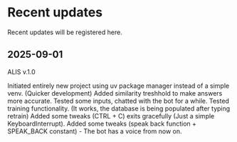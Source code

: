 # Recent updates

Recent updates will be registered here.

## 2025-09-01

ALIS v.1.0

Initiated entirely new project using uv package manager instead of a simple venv. (Quicker development)
Added similarity treshhold to make answers more accurate.
Tested some inputs, chatted with the bot for a while.
Tested training functionality. (It works, the database is being populated after typing retrain)
Added some tweaks (CTRL + C) exits gracefully (Just a simple KeyboardInterrupt).
Added some tweaks (speak back function + SPEAK_BACK constant) - The bot has a voice from now on. 
